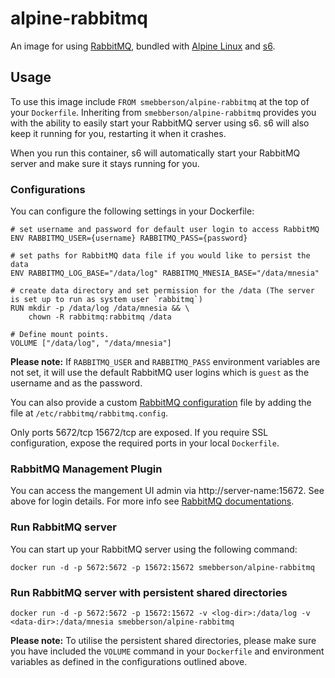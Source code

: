 alpine-rabbitmq
===================

An image for using [RabbitMQ][RabbitMQ], bundled with [Alpine Linux][alpinelinux] and [s6][s6].

Usage
-----

To use this image include `FROM smebberson/alpine-rabbitmq` at the top of your `Dockerfile`. Inheriting from `smebberson/alpine-rabbitmq` provides you with the ability to easily start your RabbitMQ server using s6. s6 will also keep it running for you, restarting it when it crashes.

When you run this container, s6 will automatically start your RabbitMQ server and make sure it stays running for you.

### Configurations

You can configure the following settings in your Dockerfile:

```
# set username and password for default user login to access RabbitMQ
ENV RABBITMQ_USER={username} RABBITMQ_PASS={password}

# set paths for RabbitMQ data file if you would like to persist the data
ENV RABBITMQ_LOG_BASE="/data/log" RABBITMQ_MNESIA_BASE="/data/mnesia"

# create data directory and set permission for the /data (The server is set up to run as system user `rabbitmq`)
RUN mkdir -p /data/log /data/mnesia && \
    chown -R rabbitmq:rabbitmq /data

# Define mount points.
VOLUME ["/data/log", "/data/mnesia"]

```

**Please note:** If ```RABBITMQ_USER``` and ```RABBITMQ_PASS``` environment variables are not set, it will use the default RabbitMQ user logins which is ```guest``` as the username and as the password.

You can also provide a custom [RabbitMQ configuration][RabbitMQConfig] file by adding the file at `/etc/rabbitmq/rabbitmq.config`.

Only ports 5672/tcp 15672/tcp are exposed. If you require SSL configuration, expose the required ports in your local `Dockerfile`.

### RabbitMQ Management Plugin

You can access the mangement UI admin via http://server-name:15672. See above for login details.
For more info see [RabbitMQ documentations][RabbitMQManagement].

### Run RabbitMQ server

You can start up your RabbitMQ server using the following command:

```
docker run -d -p 5672:5672 -p 15672:15672 smebberson/alpine-rabbitmq
```

### Run RabbitMQ server with persistent shared directories

```
docker run -d -p 5672:5672 -p 15672:15672 -v <log-dir>:/data/log -v <data-dir>:/data/mnesia smebberson/alpine-rabbitmq
```

**Please note:** To utilise the persistent shared directories, please make sure you have included the `VOLUME` command in your `Dockerfile` and environment variables as defined in the configurations outlined above.


[s6]: http://www.skarnet.org/software/s6
[alpinelinux]: http://www.alpinelinux.org/about
[RabbitMQ]: https://www.rabbitmq.com
[RabbitMQManagement]: https://www.rabbitmq.com/management.html
[RabbitMQConfig]: https://www.rabbitmq.com/configure.html
